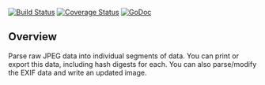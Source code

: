 [![Build Status](https://travis-ci.org/dsoprea/go-jpeg-image-structure.svg?branch=master)](https://travis-ci.org/dsoprea/go-jpeg-image-structure)
[![Coverage Status](https://coveralls.io/repos/github/dsoprea/go-jpeg-image-structure/badge.svg?branch=master)](https://coveralls.io/github/dsoprea/go-jpeg-image-structure?branch=master)
[![GoDoc](https://godoc.org/github.com/dsoprea/go-jpeg-image-structure?status.svg)](https://godoc.org/github.com/dsoprea/go-jpeg-image-structure)

## Overview

Parse raw JPEG data into individual segments of data. You can print or export this data, including hash digests for each. You can also parse/modify the EXIF data and write an updated image.
